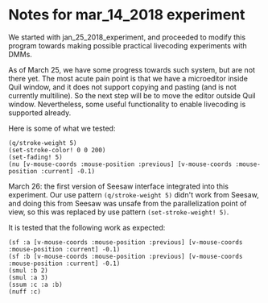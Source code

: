Notes for mar_14_2018 experiment
================================

We started with jan_25_2018_experiment, and proceeded to modify this
program towards making possible practical livecoding experiments with DMMs.

As of March 25, we have some progress towards such system, but are not
there yet. The most acute pain point is that we have a microeditor
inside Quil window, and it does not support copying and pasting
(and is not currently multiline). So the next step will be to move
the editor outside Quil window. Nevertheless, some useful functionality
to enable livecoding is supported already.

Here is some of what we tested:

`(q/stroke-weight 5)`  
`(set-stroke-color! 0 0 200)`  
`(set-fading! 5)`  
`(nu [v-mouse-coords :mouse-position :previous] [v-mouse-coords :mouse-position :current] -0.1)`  

March 26: the first version of Seesaw interface integrated into this
experiment. Our use pattern `(q/stroke-weight 5)` didn't work from Seesaw, 
and doing this from Seesaw was unsafe from the parallelization point of view,
so this was replaced by use pattern `(set-stroke-weight! 5)`.

It is tested that the following work as expected:

`(sf :a [v-mouse-coords :mouse-position :previous] [v-mouse-coords :mouse-position :current] -0.1)`  
`(sf :b [v-mouse-coords :mouse-position :previous] [v-mouse-coords :mouse-position :current] -0.1)`  
`(smul :b 2)`  
`(smul :a 3)`  
`(ssum :c :a :b)`  
`(nuff :c)`  
